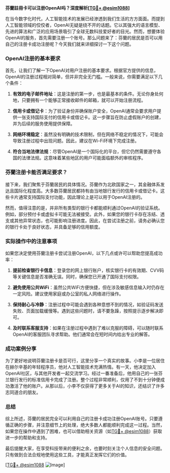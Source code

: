 **芬蘭註冊卡可以注册OpenAI吗？深度解析[[TG💪+ @esim1088](https://t.me/s/esim1088)]**

在当今数字化时代，人工智能技术的发展已经渗透到我们生活的方方面面。而提到人工智能领域的佼佼者，OpenAI无疑是绕不开的话题。它以其强大的语言模型、先进的算法和广泛的应用场景吸引了全球无数科技爱好者的目光。然而，想要体验OpenAI的服务，首先需要注册一个账号。那么问题来了：芬蘭的居民是否可以用自己的注册卡成功注册呢？今天我们就来详细探讨一下这个问题。

### OpenAI注册的基本要求

首先，让我们了解一下OpenAI对用户注册的基本要求。根据官方提供的信息，OpenAI的注册过程相对简单，但并非完全无门槛。一般来说，你需要满足以下几个条件：

1. **有效的电子邮件地址**：这是注册的第一步，也是最基本的条件。无论你身处何地，只要拥有一个能够正常接收邮件的邮箱，就可以开始注册流程。
   
2. **信用卡或借记卡**：为了验证身份并确保账户安全，OpenAI通常会要求用户提供一张支持国际支付的信用卡或借记卡。这一步骤旨在防止虚假账户的创建，并为后续的服务使用提供保障。

3. **网络环境稳定**：虽然没有明确的技术限制，但在网络不稳定的情况下，可能会导致注册过程中出现问题。因此，建议在Wi-Fi环境下完成注册。

4. **符合当地法律法规**：尽管OpenAI是一个国际化的平台，但它仍然需要遵守各国的法律法规。这意味着某些地区的用户可能面临额外的审核程序。

### 芬蘭注册卡能否满足要求？

接下来，我们聚焦于芬蘭居民的具体情况。芬蘭作为北欧国家之一，其金融体系发达且国际化程度高。大多数芬蘭居民都持有由当地银行发行的信用卡或借记卡。这些卡片通常支持国际支付功能，因此理论上是可以用于OpenAI注册的。

然而，值得注意的是，并非所有类型的银行卡都能顺利通过OpenAI的验证系统。例如，部分预付卡或虚拟卡可能无法被接受。此外，如果您的银行卡存在冻结、透支或其他异常状态，也可能影响注册进度。因此，在尝试注册之前，请务必确认您的银行卡处于良好状态，并具备足够的信用额度。

### 实际操作中的注意事项

如果您决定使用芬蘭注册卡尝试注册OpenAI，以下几点或许可以帮助您提高成功率：

1. **提前检查银行卡信息**：登录您的网上银行账户，核实银行卡的有效期、CVV码等关键信息是否准确无误。同时，确保您已开通了国际支付权限。

2. **避免使用公共WiFi**：虽然公共WiFi方便快捷，但在涉及敏感信息输入时仍存在一定风险。建议使用家庭或办公室的私人网络进行操作。

3. **保持耐心与冷静**：注册过程中可能会遇到各种意想不到的情况，如验证码发送失败、页面加载缓慢等。遇到这些问题时，请不要急躁，按照提示逐步解决即可。

4. **及时联系客服支持**：如果在注册过程中遇到了难以克服的障碍，可以随时联系OpenAI的客服团队寻求帮助。他们通常会在短时间内给出专业的解答。

### 成功案例分享

为了更好地说明芬蘭注册卡是否可行，这里分享一个真实的故事。小李是一位居住在赫尔辛基的年轻程序员，他对人工智能技术充满热情。有一天，他决定加入OpenAI社区，与其他开发者一起交流学习。经过一番准备后，他用自己的一张芬兰银行发行的标准信用卡完成了注册。整个过程非常顺利，仅用了不到十分钟便成功激活了他的账户。从那以后，小李不仅获得了更多关于AI的知识，还结识了许多志同道合的朋友。

### 总结

综上所述，芬蘭的居民完全可以利用自己的注册卡成功注册OpenAI账号。只要遵循正确的步骤，并注意细节上的处理，绝大多数人都能顺利完成这一过程。当然，如果您在操作中遇到了困难，也可以借助相关资源（如[TG💪+ @esim1088](https://t.me/s/esim1088)）获取进一步的帮助和支持。

最后提醒大家，在享受科技带来的便利之余，也要时刻关注个人信息的安全问题。只有做到合法合规地使用这些工具，才能真正发挥它们的价值。

[[TG💪+ @esim1088](https://t.me/s/esim1088) ![Image](https://i.postimg.cc/4NQfJmqS/Snipaste-2025-05-13-00-14-12.png)]